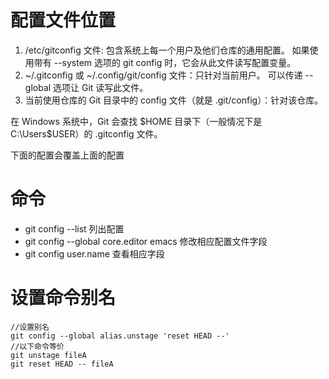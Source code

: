 # 配置文件位置
1. /etc/gitconfig 文件: 包含系统上每一个用户及他们仓库的通用配置。 如果使用带有 --system 选项的 git config 时，它会从此文件读写配置变量。
2. ~/.gitconfig 或 ~/.config/git/config 文件：只针对当前用户。 可以传递 --global 选项让 Git 读写此文件。
3. 当前使用仓库的 Git 目录中的 config 文件（就是 .git/config）：针对该仓库。

在 Windows 系统中，Git 会查找 $HOME 目录下（一般情况下是 C:\Users\$USER）的 .gitconfig 文件。 

下面的配置会覆盖上面的配置

# 命令
- git config --list 列出配置
- git config --global core.editor emacs 修改相应配置文件字段
- git config user.name 查看相应字段

# 设置命令别名
```
//设置别名
git config --global alias.unstage 'reset HEAD --'
//以下命令等价
git unstage fileA
git reset HEAD -- fileA
```